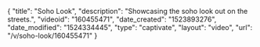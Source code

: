 {
    "title": "Soho Look",
    "description": "Showcasing the soho look out on the streets.",
    "videoid": "160455471",
    "date_created": "1523893276",
    "date_modified": "1524334445",
    "type": "captivate",
    "layout": "video",
    "url": "\/v\/soho-look\/160455471"
}